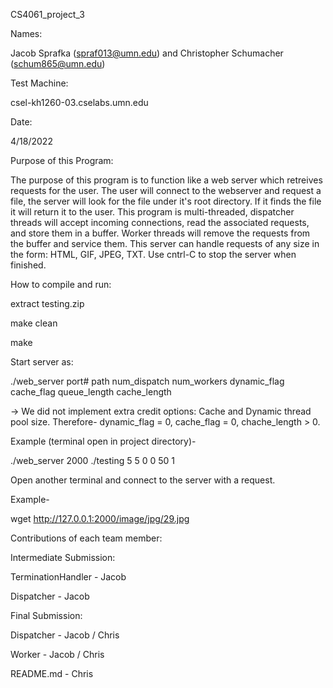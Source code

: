 CS4061_project_3

Names:

Jacob Sprafka (spraf013@umn.edu) and Christopher Schumacher (schum865@umn.edu)

Test Machine:

csel-kh1260-03.cselabs.umn.edu

Date:

4/18/2022

Purpose of this Program:

The purpose of this program is to function like a web server which retreives requests for the user. The user will connect to the webserver and request a file, the server will look for the file under it's root directory. If it finds the file it will return it to the user. This program is multi-threaded, dispatcher threads will accept incoming connections, read the associated requests, and store them in a buffer. Worker threads will remove the requests from the buffer and service them. This server can handle requests of any size in the form: HTML, GIF, JPEG, TXT. Use cntrl-C to stop the server when finished.

How to compile and run:

extract testing.zip

make clean

make

Start server as: 

./web_server port# path num_dispatch num_workers dynamic_flag cache_flag queue_length cache_length

-> We did not implement extra credit options: Cache and Dynamic thread pool size. Therefore- dynamic_flag = 0, cache_flag = 0, chache_length > 0.

Example (terminal open in project directory)- 

./web_server 2000 ./testing 5 5 0 0 50 1

Open another terminal and connect to the server with a request.

Example- 

wget http://127.0.0.1:2000/image/jpg/29.jpg

Contributions of each team member:


Intermediate Submission:

TerminationHandler - Jacob

Dispatcher - Jacob

Final Submission:

Dispatcher - Jacob / Chris 

Worker - Jacob / Chris

README.md - Chris
